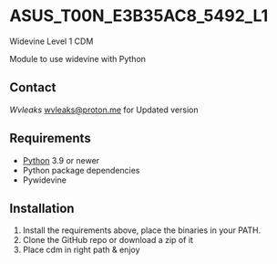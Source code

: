 # ASUS_T00N_E3B35AC8_5492_L1
 Widevine Level 1 CDM

 Module to use widevine with Python
## Contact

*Wvleaks* <wvleaks@proton.me> for Updated version

## Requirements

* [Python](https://python.org/) 3.9 or newer
* Python package dependencies
* Pywidevine

## Installation

1. Install the requirements above, place the binaries in your PATH.
2. Clone the GitHub repo or download a zip of it
3. Place cdm in right path & enjoy
